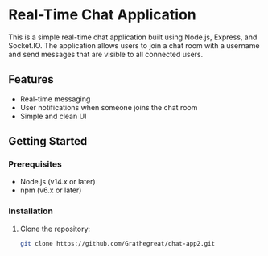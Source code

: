 # Real-Time Chat Application

This is a simple real-time chat application built using Node.js, Express, and Socket.IO. The application allows users to join a chat room with a username and send messages that are visible to all connected users.

## Features

- Real-time messaging
- User notifications when someone joins the chat room
- Simple and clean UI

## Getting Started

### Prerequisites

- Node.js (v14.x or later)
- npm (v6.x or later)

### Installation

1. Clone the repository:
   ```sh
   git clone https://github.com/Grathegreat/chat-app2.git
